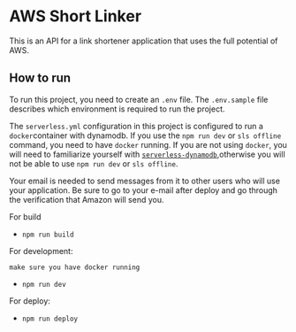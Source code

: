 # AWS Short Linker

This is an API for a link shortener application that uses the full potential of AWS.

## How to run

To run this project, you need to create an `.env` file. The `.env.sample` file describes which
environment is required to run the project.

The `serverless.yml` configuration in this project is configured to run a `docker`container with dynamodb. If you use
the `npm run dev` or `sls offline` command, you need to have `docker` running. If you are not using `docker`, you will
need to familiarize yourself with [`serverless-dynamodb`](https://www.npmjs.com/package/serverless-dynamodb),otherwise
you will not be able to use `npm run dev` or `sls offline`.

Your email is needed to send messages from it to other users who will use your application. Be sure to go to your e-mail
after deploy and go through the verification that Amazon will send you.

For build

- `npm run build`

For development:

`make sure you have docker running`

- `npm run dev`

For deploy:

- `npm run deploy`
